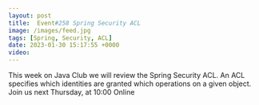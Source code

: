 ```yaml
---
layout: post
title:  Event#258 Spring Security ACL
image: /images/feed.jpg
tags: [Spring, Security, ACL]
date: 2023-01-30 15:17:55 +0000
video: 
---
```


This week on Java Club we will review the Spring Security ACL. An ACL specifies which identities are granted which operations on a given object.
Join us next Thursday, at 10:00 Online
